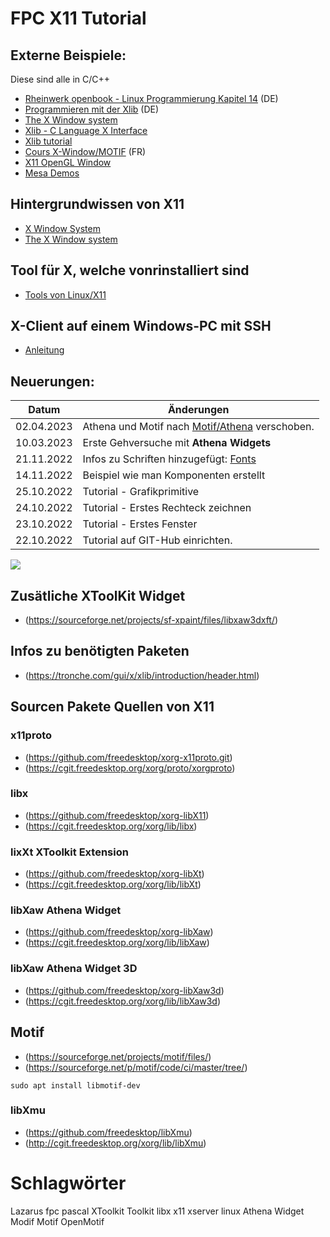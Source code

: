 # FPC X11 Tutorial

## Externe Beispiele:
Diese sind alle in C/C++
- [Rheinwerk openbook - Linux Programmierung Kapitel 14](https://openbook.rheinwerk-verlag.de/linux_unix_programmierung/Kap14-007.htm) (DE)
- [Programmieren mit der Xlib](http://eggdrop.ch/texts/xlib/) (DE)
- [The X Window system](https://tronche.com/gui/x)
- [Xlib - C Language X Interface](https://www.x.org/releases/current/doc/libX11/libX11/libX11.html)
- [Xlib tutorial](http://xopendisplay.hilltopia.ca/2009/Jan/Xlib-tutorial-part-1----Beginnings.html)
- [Cours X-Window/MOTIF](http://users.polytech.unice.fr/~buffa/cours/X11_Motif/cours/) (FR)
- [X11 OpenGL Window](https://github.com/gamedevtech/X11OpenGLWindow)
- [Mesa Demos](https://github.com/JoakimSoderberg/mesademos)

## Hintergrundwissen von X11
- [X Window System](http://x11.gweb.info/index.html)
- [The X Window system](https://tronche.com/gui/x)

## Tool für X, welche vonrinstalliert sind
- [Tools von Linux/X11](xtool.md)

## X-Client auf einem Windows-PC mit SSH
- [Anleitung](SSH-Server_einrichten.md)

## Neuerungen:

| Datum | Änderungen 
| :---: | ---
| 02.04.2023 | Athena und Motif nach [Motif/Athena](https://github.com/sechshelme/Lazarus-Motif_Athena_Widget) verschoben.
| 10.03.2023 | Erste Gehversuche mit **Athena Widgets**
| 21.11.2022 | Infos zu Schriften hinzugefügt: [Fonts](font.md) 
| 14.11.2022 | Beispiel wie man Komponenten erstellt
| 25.10.2022 | Tutorial - Grafikprimitive
| 24.10.2022 | Tutorial - Erstes Rechteck zeichnen
| 23.10.2022 | Tutorial - Erstes Fenster
| 22.10.2022 | Tutorial auf GIT-Hub einrichten.

<img src="image.png">

## Zusätliche XToolKit Widget
- (https://sourceforge.net/projects/sf-xpaint/files/libxaw3dxft/)

## Infos zu benötigten Paketen
- (https://tronche.com/gui/x/xlib/introduction/header.html)

## Sourcen Pakete Quellen von X11
### x11proto
- (https://github.com/freedesktop/xorg-x11proto.git)
- (https://cgit.freedesktop.org/xorg/proto/xorgproto)

### libx
- (https://github.com/freedesktop/xorg-libX11)
- (https://cgit.freedesktop.org/xorg/lib/libx)

### lixXt XToolkit Extension
- (https://github.com/freedesktop/xorg-libXt)
- (https://cgit.freedesktop.org/xorg/lib/libXt)

### libXaw Athena Widget
- (https://github.com/freedesktop/xorg-libXaw)
- (https://cgit.freedesktop.org/xorg/lib/libXaw)

### libXaw Athena Widget 3D
- (https://github.com/freedesktop/xorg-libXaw3d)
- (https://cgit.freedesktop.org/xorg/lib/libXaw3d)

## Motif
- (https://sourceforge.net/projects/motif/files/)
- (https://sourceforge.net/p/motif/code/ci/master/tree/)

```
sudo apt install libmotif-dev
```

### libXmu
- (https://github.com/freedesktop/libXmu)
- (http://cgit.freedesktop.org/xorg/lib/libXmu)

# Schlagwörter
Lazarus fpc pascal XToolkit Toolkit libx x11 xserver linux Athena Widget Modif Motif OpenMotif









